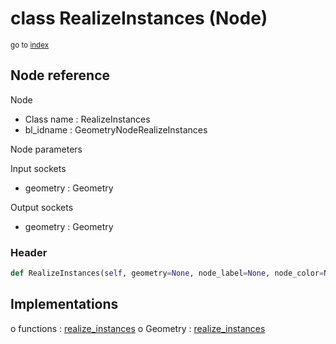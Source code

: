 # class RealizeInstances (Node)

<sub>go to [index](/docs/index.md)</sub>

## Node reference

Node
 - Class name : RealizeInstances
 - bl_idname : GeometryNodeRealizeInstances

Node parameters

Input sockets
 - geometry : Geometry

Output sockets
 - geometry : Geometry

### Header

``` python
def RealizeInstances(self, geometry=None, node_label=None, node_color=None):
```

## Implementations

o functions : [realize_instances](#realize_instances)
o Geometry : [realize_instances](#realize_instances) 

